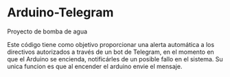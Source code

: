 # Arduino-Telegram
Proyecto de bomba de agua

Este código tiene como objetivo proporcionar una alerta automática a los directivos autorizados a través de un bot de Telegram, en el momento en que el Arduino se encienda, notificárles de un posible fallo en el sistema.
Su unica funcion es que al encender el arduino envie el mensaje.


